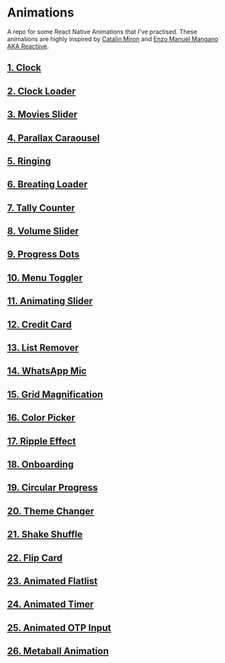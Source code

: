 # Animations

A repo for some React Native Animations that I've practised. These animations are highly inspired by [Catalin Miron](https://www.youtube.com/c/CatalinMironDev/videos) and [Enzo Manuel Mangano AKA Reactiive](https://www.youtube.com/c/Reactiive).

## [1. Clock](https://github.com/kartikeyvaish/Animations/tree/main/animations/Clock)

## [2. Clock Loader](https://github.com/kartikeyvaish/Animations/tree/main/animations/ClockLoader)

## [3. Movies Slider](https://github.com/kartikeyvaish/Animations/tree/main/animations/MoviesSlider)

## [4. Parallax Caraousel](https://github.com/kartikeyvaish/Animations/tree/main/animations/ParallaxCaraousel)

## [5. Ringing](https://github.com/kartikeyvaish/Animations/tree/main/animations/Ringing)

## [6. Breating Loader](https://github.com/kartikeyvaish/Animations/tree/main/animations/BreathingLoader)

## [7. Tally Counter](https://github.com/kartikeyvaish/Animations/tree/main/animations/TallyCounter)

## [8. Volume Slider](https://github.com/kartikeyvaish/Animations/tree/main/animations/VolumeSlider)

## [9. Progress Dots](https://github.com/kartikeyvaish/Animations/tree/main/animations/ProgressDots)

## [10. Menu Toggler](https://github.com/kartikeyvaish/Animations/tree/main/animations/MenuToggler)

## [11. Animating Slider](https://github.com/kartikeyvaish/Animations/tree/main/animations/AnimatedSlider)

## [12. Credit Card](https://github.com/kartikeyvaish/Animations/tree/main/animations/CreditCard)

## [13. List Remover](https://github.com/kartikeyvaish/Animations/tree/main/animations/ListRemover)

## [14. WhatsApp Mic](https://github.com/kartikeyvaish/Animations/tree/main/animations/WhatsAppMic)

## [15. Grid Magnification](https://github.com/kartikeyvaish/Animations/tree/main/animations/Grid%20Magnification)

## [16. Color Picker](https://github.com/kartikeyvaish/Animations/tree/main/animations/ColorPicker)

## [17. Ripple Effect](https://github.com/kartikeyvaish/Animations/tree/main/animations/RippleEffect)

## [18. Onboarding](https://github.com/kartikeyvaish/Animations/tree/main/animations/Onboarding)

## [19. Circular Progress](https://github.com/kartikeyvaish/Animations/tree/main/animations/CircularProgress)

## [20. Theme Changer](https://github.com/kartikeyvaish/Animations/tree/main/animations/ThemeChanger)

## [21. Shake Shuffle](https://github.com/kartikeyvaish/Animations/tree/main/animations/ShakeItUp)

## [22. Flip Card](https://github.com/kartikeyvaish/Animations/tree/main/animations/FlipCard)

## [23. Animated Flatlist](https://github.com/kartikeyvaish/Animations/tree/main/animations/AnimatedFlatlist)

## [24. Animated Timer](https://github.com/kartikeyvaish/Animations/tree/main/animations/AnimatedTimer)

## [25. Animated OTP Input](https://github.com/kartikeyvaish/Animations/tree/main/animations/AnimatedOTPInput)

## [26. Metaball Animation](https://github.com/kartikeyvaish/Animations/tree/main/animations/MetaBallAnimation)
